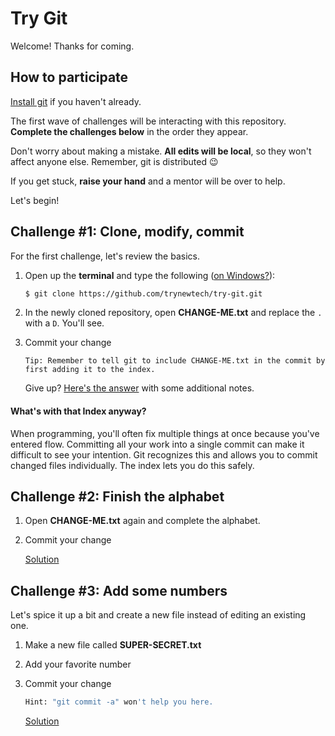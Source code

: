 Try Git
=======

Welcome! Thanks for coming.


## How to participate

[Install git][git] if you haven't already.

The first wave of challenges will be interacting with this repository.
**Complete the challenges below** in the order they appear.

Don't worry about making a mistake. **All edits will be local**,
so they won't affect anyone else. Remember, git is distributed :wink:

If you get stuck, **raise your hand** and a mentor will be over to help.

Let's begin!


## Challenge #1: Clone, modify, commit

For the first challenge, let's review the basics.

1. Open up the **terminal** and type the following
   ([on Windows?](http://i.imgur.com/qknw9D8.png)):

    ```bash
    $ git clone https://github.com/trynewtech/try-git.git
    ```

2. In the newly cloned repository, open **CHANGE-ME.txt**
   and replace the `.` with a `D`. You'll see.

3. Commit your change

    ```
    Tip: Remember to tell git to include CHANGE-ME.txt in the commit by first adding it to the index.
    ```

    Give up? [Here's the answer][solution-01] with some additional notes.


#### What's with that Index anyway?

When programming, you'll often fix multiple things at once because you've entered flow.
Committing all your work into a single commit can make it difficult to see your intention. Git
recognizes this and allows you to commit changed files individually. The index lets you do
this safely.


## Challenge #2: Finish the alphabet

1. Open **CHANGE-ME.txt** again and complete the alphabet.

2. Commit your change

    [Solution][solution-02]


## Challenge #3: Add some numbers

Let's spice it up a bit and create a new file instead of editing an existing one.

1. Make a new file called **SUPER-SECRET.txt**

2. Add your favorite number

3. Commit your change

   ```bash
   Hint: "git commit -a" won't help you here.
   ```

    [Solution][solution-03]


[git]: http://git-scm.com/downloads
[solution-01]: https://github.com/trynewtech/try-git/wiki/Challenge-%231
[solution-02]: https://github.com/trynewtech/try-git/wiki/Challenge-%232
[solution-03]: https://github.com/trynewtech/try-git/wiki/Challenge-%233
